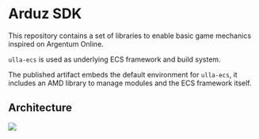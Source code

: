 # Arduz SDK

This repository contains a set of libraries to enable basic game mechanics inspired on Argentum Online.

`ulla-ecs` is used as underlying ECS framework and build system.

The published artifact embeds the default environment for `ulla-ecs`, it includes an AMD library to manage modules and the ECS framework itself.

## Architecture

<img src="https://docs.google.com/drawings/d/e/2PACX-1vS-MtNYTGXWchLLcCL_JvRtZ08AvnOLesG-Na_uCV2QowGykS_CL3JUXkLIM_YuFASnH8NcaKJ_NL3g/pub?w=960&amp;h=720">
